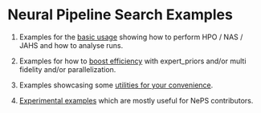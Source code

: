 # Neural Pipeline Search Examples

1. Examples for the [basic usage](basic_usage) showing how to perform HPO / NAS / JAHS and how to analyse runs.

1. Examples for how to [boost efficiency](efficiency) with expert_priors and/or multi fidelity and/or parallelization.

1. Examples showcasing some [utilities for your convenience](convenience).

1. [Experimental examples](experimental) which are mostly useful for NePS contributors.
